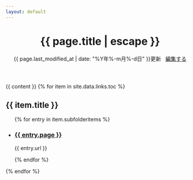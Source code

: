 ```yaml
---
layout: default
---
```

<header class="doc-header">
<h1 class="doc-title">{{ page.title | escape }}</h1>
<p class="meta">
{{ page.last_modified_at | date: "%Y年%-m月%-d日" }}更新
&nbsp;
<i class="fa-pencil"></i>
<a href="https://github.com/{{ site.repository }}/blob/master/{{ page.path }}" alt="Edit">
編集する
</a>
</p>
</header>
<section class="blog">
  {{ content }}
  {% for item in site.data.links.toc %}
    <h2>{{ item.title }}</h2>
      <ul class="list">
        {% for entry in item.subfolderitems %}
          <li>
            <h3><a href="{{ entry.url }}">{{ entry.page }}</a></h3>
            <p class="meta">{{ entry.url }}</p>
          </li>
        {% endfor %}
      </ul>
  {% endfor %}
</section>

<script>
{% include js/anchor.min.js %}
</script>
<script>anchors.add('h1, h2, h3, h4, h5, h6');</script>

<script>
function connecttext( textid, ischecked ) {
  document.getElementById(textid).disabled = !ischecked;
}
</script>
